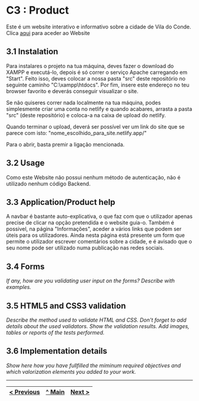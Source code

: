 # C3 : Product

Este é um website interativo e informativo sobre a cidade de Vila do Conde.
Clica <a href="https://tiwm23tig06.netlify.app" target="_blank"> aqui</a> para aceder ao Website

## 3.1 Instalation

Para instalares o  projeto na tua máquina, deves fazer o download do XAMPP e executá-lo, depois é só correr o serviço Apache carregando em "Start". Feito isso, deves colocar a nossa pasta "src" deste repositório no seguinte caminho "C:\xampp\htdocs". Por fim, insere este endereço no teu browser favorito e deverás conseguir visualizar o site.

Se não quiseres correr nada localmente na tua máquina, podes simplesmente criar uma conta no netlify e quando acabares, arrasta a pasta "src" (deste repositório) e coloca-a na caixa de upload do netlify.

Quando terminar o upload, deverá ser possível ver um link do site que se parece com isto: "nome_escolhido_para_site.netlify.app/"

Para o abrir, basta premir a ligação mencionada.

## 3.2 Usage

Como este Website não possui nenhum método de autenticação, não é utilizado nenhum código Backend.

## 3.3 Application/Product help

A navbar é bastante auto-explicativa, o que faz com que o utilizador apenas precise de clicar na opção pretendida e o website guia-o.
Também é possivel, na página "Informações", aceder a vários links que podem ser úteis para os utilizadores.
Ainda nesta página está presente um form que permite o utilizador escrever comentários sobre a cidade, e é avisado que o seu nome pode ser utilizado numa publicação nas redes sociais.

## 3.4 Forms

_If any, how are you validating user input on the forms?_
_Describe with examples._

## 3.5 HTML5 and CSS3 validation

_Describe the method used to validate HTML and CSS. Don't forget to add details about the used validators. Show the validation results._
_Add images, tables or reports of the tests performed._

## 3.6 Implementation details

_Show here how you have fullfilled the miminum required objectives and which valorization elements you added to your work._


---
[< Previous](c2.md) | [^ Main](../../../) | [Next >](c4.md)
:--- | :---: | ---: 
